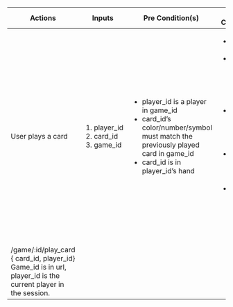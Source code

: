 | Actions                                                                                                      | Inputs                                                                | Pre Condition(s)                                                                                                                                                                         | Post Condition(s)                                                                                                                                                                                                                                                    | API Endpoint |
| ------------------------------------------------------------------------------------------------------------ | --------------------------------------------------------------------- | ---------------------------------------------------------------------------------------------------------------------------------------------------------------------------------------- | -------------------------------------------------------------------------------------------------------------------------------------------------------------------------------------------------------------------------------------------------------------------- | ------------ |
| User plays a card                                                                                            | <ol> <li> player_id </li> <li> card_id </li> <li> game_id </li> </ol> | <ul> <li> player_id is a player in game_id </li> <li> card_id’s color/number/symbol must match the previously played card in game_id </li><li>card_id is in player_id’s hand </li> </ul> | <ul> <li> player_id’s turn ends </li> <li> previously played card is replaced by current card_id </li> <li> card_id is removed from player’s hand </li> <li> card_id is added to discard pile </li> <li> all players in session receives new board state </li> </ul> | POST         |
| /game/:id/play_card { card_id, player_id} Game_id is in url, player_id is the current player in the session. |
